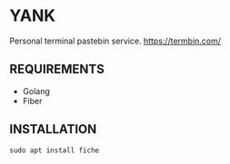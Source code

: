 # YANK

Personal terminal pastebin service. https://termbin.com/


## REQUIREMENTS

- Golang
- Fiber


## INSTALLATION

    sudo apt install fiche
